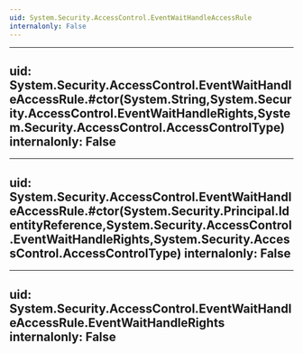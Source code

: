 ```yaml
---
uid: System.Security.AccessControl.EventWaitHandleAccessRule
internalonly: False
---
```


---
uid: System.Security.AccessControl.EventWaitHandleAccessRule.#ctor(System.String,System.Security.AccessControl.EventWaitHandleRights,System.Security.AccessControl.AccessControlType)
internalonly: False
---

---
uid: System.Security.AccessControl.EventWaitHandleAccessRule.#ctor(System.Security.Principal.IdentityReference,System.Security.AccessControl.EventWaitHandleRights,System.Security.AccessControl.AccessControlType)
internalonly: False
---

---
uid: System.Security.AccessControl.EventWaitHandleAccessRule.EventWaitHandleRights
internalonly: False
---
